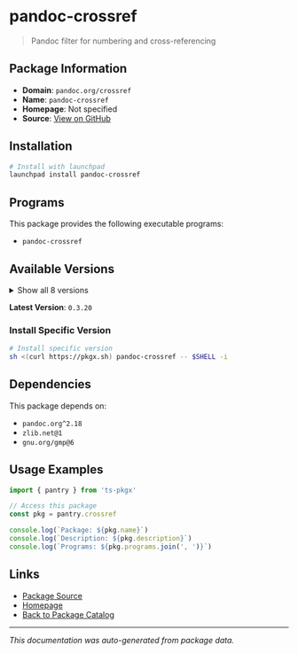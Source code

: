 # pandoc-crossref

> Pandoc filter for numbering and cross-referencing

## Package Information

- **Domain**: `pandoc.org/crossref`
- **Name**: `pandoc-crossref`
- **Homepage**: Not specified
- **Source**: [View on GitHub](https://github.com/pkgxdev/pantry/tree/main/projects/pandoc.org/crossref/package.yml)

## Installation

```bash
# Install with launchpad
launchpad install pandoc-crossref
```

## Programs

This package provides the following executable programs:

- `pandoc-crossref`

## Available Versions

<details>
<summary>Show all 8 versions</summary>

- `0.3.20`, `0.3.19`, `0.3.18.2`, `0.3.18.1`, `0.3.17.1`
- `0.3.17.0`, `0.3.16.0`, `0.3.15.2`

</details>

**Latest Version**: `0.3.20`

### Install Specific Version

```bash
# Install specific version
sh <(curl https://pkgx.sh) pandoc-crossref -- $SHELL -i
```

## Dependencies

This package depends on:

- `pandoc.org^2.18`
- `zlib.net@1`
- `gnu.org/gmp@6`

## Usage Examples

```typescript
import { pantry } from 'ts-pkgx'

// Access this package
const pkg = pantry.crossref

console.log(`Package: ${pkg.name}`)
console.log(`Description: ${pkg.description}`)
console.log(`Programs: ${pkg.programs.join(', ')}`)
```

## Links

- [Package Source](https://github.com/pkgxdev/pantry/tree/main/projects/pandoc.org/crossref/package.yml)
- [Homepage](#)
- [Back to Package Catalog](../../../package-catalog.md)

---

*This documentation was auto-generated from package data.*
